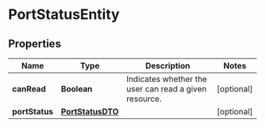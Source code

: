 # PortStatusEntity

## Properties
Name | Type | Description | Notes
------------ | ------------- | ------------- | -------------
**canRead** | **Boolean** | Indicates whether the user can read a given resource. |  [optional]
**portStatus** | [**PortStatusDTO**](PortStatusDTO.md) |  |  [optional]
